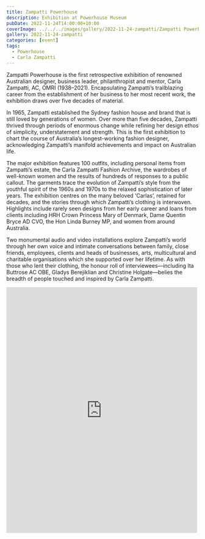 ```yaml
---
title: Zampatti Powerhouse
description: Exhibition at Powerhouse Museum
pubDate: 2022-11-24T14:00:00+10:00
coverImage: ../../../images/gallery/2022-11-24-zampatti/Zampatti Powerhouse.jpeg
gallery: 2022-11-24-zampatti
categories: [event]
tags:
  - Powerhouse
  - Carla Zampatti
---
```


Zampatti Powerhouse is the first retrospective exhibition of renowned Australian designer, business leader, philanthropist and mentor, Carla Zampatti, AC, OMRI (1938–2021). Encapsulating Zampatti’s trailblazing career from the establishment of her business to her most recent work, the exhibition draws over five decades of material.

In 1965, Zampatti established the Sydney fashion house and brand that is still loved by generations of women. Over more than five decades, Zampatti thrived through periods of enormous change while refining her design ethos of simplicity, understatement and strength. This is the first exhibition to chart the course of Australia’s longest-working fashion designer, acknowledging Zampatti’s manifold achievements and impact on Australian life.

The major exhibition features 100 outfits, including personal items from Zampatti’s estate, the Carla Zampatti Fashion Archive, the wardrobes of well-known women and the results of hundreds of responses to a public callout. The garments trace the evolution of Zampatti’s style from the youthful spirit of the 1960s and 1970s to the relaxed sophistication of later years. The exhibition centres on the many beloved ‘Carlas’, retained for decades, and the stories through which Zampatti’s clothing is interwoven. Highlights include rarely seen designs from her early career and loans from clients including HRH Crown Princess Mary of Denmark, Dame Quentin Bryce AD CVO, the Hon Linda Burney MP, and women from around Australia.

Two monumental audio and video installations explore Zampatti’s world through her own voice and intimate conversations between family, close friends, employees, clients and heads of businesses, arts, multicultural and charitable organisations which she supported over her lifetime. As with those who lent their clothing, the honour roll of interviewees—including Ita Buttrose AC OBE, Gladys Berejiklian and Christine Holgate—belies the breadth of people touched and inspired by Carla Zampatti.

<iframe src="https://www.facebook.com/plugins/post.php?href=https%3A%2F%2Fwww.facebook.com%2Fchris1.tham%2Fposts%2Fpfbid02yDMkLjq4KsVsiUiNtpErgoGaffCtVJbGLgrV2Keoj8m3cxNUhV5nnGtUwjSwZ7oKl&show_text=true&width=500" width="500" height="645" style="border:none;overflow:hidden" scrolling="no" frameborder="0" allowfullscreen="true" allow="autoplay; clipboard-write; encrypted-media; picture-in-picture; web-share"></iframe>
